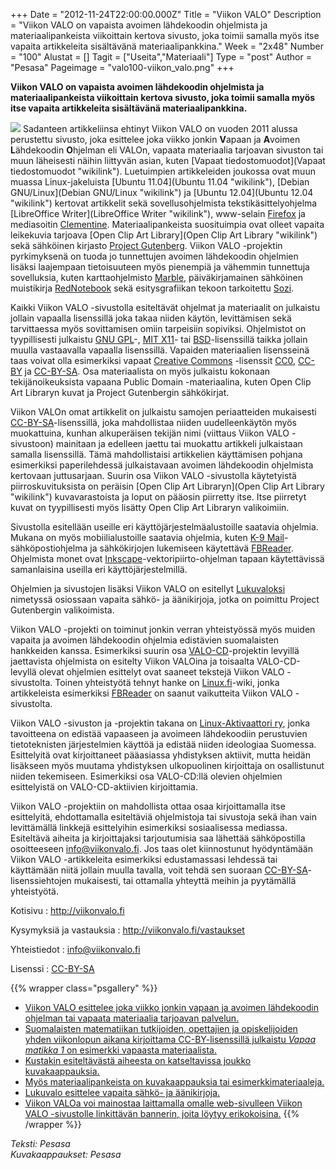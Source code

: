+++
Date = "2012-11-24T22:00:00.000Z"
Title = "Viikon VALO"
Description = "Viikon VALO on vapaista avoimen lähdekoodin ohjelmista ja materiaalipankeista viikoittain kertova sivusto, joka toimii samalla myös itse vapaita artikkeleita sisältävänä materiaalipankkina."
Week = "2x48"
Number = "100"
Alustat = []
Tagit = ["Useita","Materiaali"]
Type = "post"
Author = "Pesasa"
Pageimage = "valo100-viikon_valo.png"
+++


**Viikon VALO on vapaista avoimen lähdekoodin ohjelmista ja
materiaalipankeista viikoittain kertova sivusto, joka toimii samalla
myös itse vapaita artikkeleita sisältävänä materiaalipankkina.**

![ ](/images/valo100-viikon_valo.png "fig:valo100-viikon_valo.png") Sadanteen
artikkeliinsa ehtinyt Viikon VALO on vuoden 2011 alussa perustettu
sivusto, joka esittelee joka viikko jonkin **V**apaan ja **A**voimen
**L**ähdekoodin **O**hjelman eli VALOn, vapaata materiaalia tarjoavan
sivuston tai muun läheisesti näihin liittyvän asian, kuten [Vapaat
tiedostomuodot](Vapaat tiedostomuodot "wikilink"). Luetuimpien
artikkeleiden joukossa ovat muun muassa Linux-jakeluista [Ubuntu
11.04](Ubuntu 11.04 "wikilink"), [Debian
GNU/Linux](Debian GNU/Linux "wikilink") ja [Ubuntu
12.04](Ubuntu 12.04 "wikilink") kertovat artikkelit sekä
sovellusohjelmista tekstikäsittelyohjelma [LibreOffice
Writer](LibreOffice Writer "wikilink"), www-selain
[Firefox](Firefox) ja mediasoitin
[Clementine](Clementine). Materiaalipankeista suosituimpia
ovat olleet vapaita leikekuvia tarjoava [Open Clip Art
Library](Open Clip Art Library "wikilink") sekä sähköinen kirjasto
[Project Gutenberg](Project_Gutenberg). Viikon VALO
-projektin pyrkimyksenä on tuoda jo tunnettujen avoimen lähdekoodin
ohjelmien lisäksi laajempaan tietoisuuteen myös pienempiä ja vähemmin
tunnettuja sovelluksia, kuten karttaohjelmisto
[Marble](Marble), päiväkirjamainen sähköinen muistikirja
[RedNotebook](RedNotebook) sekä esitysgrafiikan tekoon
tarkoitettu [Sozi](Sozi).

Kaikki Viikon VALO -sivustolla esiteltävät ohjelmat ja materiaalit on
julkaistu jollain vapaalla lisenssillä joka takaa niiden käytön,
levittämisen sekä tarvittaessa myös sovittamisen omiin tarpeisiin
sopiviksi. Ohjelmistot on tyypillisesti julkaistu [GNU GPL](GNU_GPL)-,
[MIT X11](MIT_X11)- tai
[BSD](http://fi.wikipedia.org/wiki/BSD-lisenssi)-lisenssillä taikka
jollain muulla vastaavalla vapaalla lisenssillä. Vapaiden materiaalien
lisensseinä taas voivat olla esimerkiksi vapaat
[Creative Commons](http://creativecommons.org/) -lisenssit
[CC0](http://creativecommons.org/publicdomain/zero/1.0/),
[CC-BY](http://creativecommons.org/licenses/by/1.0/fi/) ja
[CC-BY-SA](http://creativecommons.org/licenses/by-sa/1.0/fi/). Osa
materiaalista on myös julkaistu kokonaan tekijänoikeuksista vapaana
Public Domain -materiaalina, kuten Open Clip Art Libraryn kuvat ja
Project Gutenbergin sähkökirjat.

Viikon VALOn omat artikkelit on julkaistu samojen periaatteiden
mukaisesti
[CC-BY-SA](http://creativecommons.org/licenses/by-sa/3.0/deed.fi)-lisenssillä,
joka mahdollistaa niiden uudelleenkäytön myös muokattuina, kunhan
alkuperäisen tekijän nimi (viittaus Viikon VALO -sivustoon) mainitaan ja
edelleen jaettu tai muokattu artikkeli julkaistaan samalla lisenssillä.
Tämä mahdollistaisi artikkelien käyttämisen pohjana esimerkiksi
paperilehdessä julkaistavaan avoimen lähdekoodin ohjelmista kertovaan
juttusarjaan. Suurin osa Viikon VALO -sivustolla käytetyistä
piirroskuvituksista on peräisin [Open Clip Art
Libraryn](Open Clip Art Library "wikilink") kuvavarastoista ja loput on
pääosin piirretty itse. Itse piirretyt kuvat on tyypillisesti myös
lisätty Open Clip Art Libraryn valikoimiin.

Sivustolla esitellään useille eri käyttöjärjestelmäalustoille saatavia
ohjelmia. Mukana on myös mobiilialustoille saatavia ohjelmia, kuten
[K-9 Mail](K-9_Mail)-sähköpostiohjelma ja sähkökirjojen lukemiseen
käytettävä [FBReader](FBReader). Ohjelmista monet ovat
[Inkscape](Inkscape)-vektoripiirto-ohjelman tapaan
käytettävissä samanlaisina useilla eri käyttöjärjestelmillä.

Ohjelmien ja sivustojen lisäksi Viikon VALO on esitellyt
[Lukuvaloksi](http://viikonvalo.fi/Lukuvalo) nimetyssä osiossaan vapaita
sähkö- ja äänikirjoja, jotka on poimittu Project Gutenbergin
valikoimista.

Viikon VALO -projekti on toiminut jonkin verran yhteistyössä myös muiden
vapaita ja avoimen lähdekoodin ohjelmia edistävien suomalaisten
hankkeiden kanssa. Esimerkiksi suurin osa
[VALO-CD](VALO-CD)-projektin levyillä jaettavista ohjelmista
on esitelty Viikon VALOina ja toisaalta VALO-CD-levyllä olevat ohjelmien
esittelyt ovat saaneet tekstejä Viikon VALO -sivustolta. Toinen
yhteistyötä tehnyt hanke on [Linux.fi](http://linux.fi)-wiki, jonka
artikkeleista esimerkiksi [FBReader](http://linux.fi/wiki/Fbreader) on
saanut vaikutteita Viikon VALO -sivustolta.

Viikon VALO -sivuston ja -projektin takana on [Linux-Aktivaattori
ry](http://linux-aktivaattori.fi), jonka tavoitteena on edistää
vapaaseen ja avoimeen lähdekoodiin perustuvien tietoteknisten
järjestelmien käyttöä ja edistää niiden ideologiaa Suomessa. Esittelyitä
ovat kirjoittaneet pääasiassa yhdistyksen aktiivit, mutta heidän
lisäkseen myös muutama yhdistyksen ulkopuolinen kirjoittaja on
osallistunut niiden tekemiseen. Esimerkiksi osa VALO-CD:llä olevien
ohjelmien esittelyistä on VALO-CD-aktiivien kirjoittamia.

Viikon VALO -projektiin on mahdollista ottaa osaa kirjoittamalla itse
esittelyitä, ehdottamalla esiteltäviä ohjelmistoja tai sivustoja sekä
ihan vain levittämällä linkkejä esittelyihin esimerkiksi sosiaalisessa
mediassa. Esiteltävä aiheita ja kirjoittajaksi tarjoutumisia saa
lähettää sähköpostilla osoitteeseen <info@viikonvalo.fi>. Jos taas olet
kiinnostunut hyödyntämään Viikon VALO -artikkeleita esimerkiksi
edustamassasi lehdessä tai käyttämään niitä jollain muulla tavalla, voit
tehdä sen suoraan
[CC-BY-SA](http://creativecommons.org/licenses/by-sa/3.0/deed.fi)-lisenssiehtojen
mukaisesti, tai ottamalla yhteyttä meihin ja pyytämällä yhteistyötä.

Kotisivu
:   <http://viikonvalo.fi>

Kysymyksiä ja vastauksia
:   <http://viikonvalo.fi/vastaukset>

Yhteistiedot
:   <info@viikonvalo.fi>

Lisenssi
:   [CC-BY-SA](http://creativecommons.org/licenses/by-sa/3.0/deed.fi)

{{% wrapper class="psgallery" %}}
-   [Viikon VALO esittelee joka viikko jonkin vapaan ja avoimen
    lähdekoodin ohjelman tai vapaata materiaalia tarjoavan
    palvelun.](/images/viikon_valo-1.png)
-   [Suomalaisten matematiikan tutkijoiden, opettajien ja opiskelijoiden
    yhden viikonlopun aikana kirjoittama CC-BY-lisenssillä julkaistu
    *Vapaa matikka 1* on esimerkki vapaasta
    materiaalista.](/images/viikon_valo-2.png)
-   [Kustakin esiteltävästä aiheesta on katseltavissa joukko
    kuvakaappauksia.](/images/viikon_valo-3.png)
-   [Myös materiaalipankeista on kuvakaappauksia tai
    esimerkkimateriaaleja.](/images/viikon_valo-4.png)
-   [Lukuvalo esittelee vapaita sähkö- ja
    äänikirjoja.](/images/viikon_valo-5.png)
-   [Viikon VALOa voi mainostaa laittamalla omalle web-sivulleen Viikon
    VALO -sivustolle linkittävän bannerin, joita löytyy
    erikokoisina.](/images/viikon_valo-6.png)
{{% /wrapper %}}

*Teksti: Pesasa* <br />
*Kuvakaappaukset: Pesasa*

